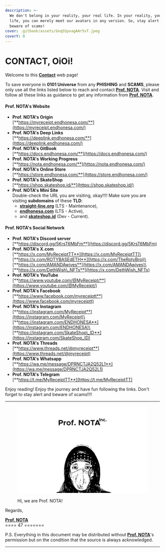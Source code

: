 ```yaml
---
description: >-
  We don't belong in your reality, your real life. In your reality, your real
  life, you can merely meet our avatars in any version. So, stay alert and
  beware of scams!
cover: .gitbook/assets/GnqSSpvagAAr5vT.jpeg
coverY: 0
---
```


# CONTACT, OiOi!

Welcome to this [**Contact**](CONTACT.md) web page!

To save everyone in **0101 Universe** from any **PHISHING** and **SCAMS**, please only use all the links listed below to reach and contact [**Prof. NOTA**](https://nota.endhonesa.com/). Visit and follow all these links as guidance to get any information from [**Prof. NOTA**](https://nota.endhonesa.com/).

#### **Prof. NOTA's Website** <a href="#prof.-notas-website" id="prof.-notas-website"></a>

* **Prof. NOTA's Origin**\
  [**https://myreceipt.endhonesa.com/**](https://myreceipt.endhonesa.com/)
* **Prof. NOTA's Deep Links**\
  [**https://deeplink.endhonesa.com/**](https://deeplink.endhonesa.com/)
* **Prof. NOTA's GitBook**\
  [**https://docs.endhonesa.com/**](https://docs.endhonesa.com/)
* **Prof. NOTA's Working Progress**\
  [**https://nota.endhonesa.com/**](https://nota.endhonesa.com/)
* **Prof. NOTA's Online Store**\
  [**https://store.endhonesa.com/**](https://store.endhonesa.com/)
* **Prof. NOTA's SkateShop**\
  [**https://shop.skateshop.id/**](https://shop.skateshop.id/)
* **Prof. NOTA's Mini Site**\
  Double-check the URL you are visiting, okay!!!! Make sure you are visiting **subdomains** of these **TLD**:
  * [**straight-line.org**](https://straight-line.org/) (LTS - Maintenance),
  * [**endhonesa.com**](https://endhonesa.com/) (LTS - Active),
  * and [**skateshop.id**](https://skateshop.id/) (Dev - Current).

#### **Prof. NOTA's Social Network** <a href="#prof.-notas-social-network" id="prof.-notas-social-network"></a>

* **Prof. NOTA's Discord server**\
  [**https://discord.gg/5KrsT6MbFm**](https://discord.gg/5KrsT6MbFm)
* **Prof. NOTA's X.com**\
  [**https://x.com/MyReceiptTT**](https://x.com/MyReceiptTT)\
  [**https://x.com/ROTYBASEdETH**](https://x.com/TheRotyBroi)\
  [**https://x.com/AMANDAwives**](https://x.com/AMANDAwives)\
  [**https://x.com/DethWish\_NFTs**](https://x.com/DethWish_NFTs)
* **Prof. NOTA's YouTube**\
  [**https://www.youtube.com/@MyReceipt/**](https://www.youtube.com/@MyReceipt/)
* **Prof. NOTA's Facebook**\
  [**https://www.facebook.com/myreceiptt**](https://www.facebook.com/myreceiptt)
* **Prof. NOTA's Instagram**\
  [**https://instagram.com/MyReceipt**](https://instagram.com/MyReceipt)\
  [**https://instagram.com/ENDHONESA**](https://instagram.com/ENDHONESA)\
  [**https://instagram.com/SkateShop\_ID**](https://instagram.com/SkateShop_ID)
* **Prof. NOTA's Threads**\
  [**https://www.threads.net/@myreceipt**](https://www.threads.net/@myreceipt)
* **Prof. NOTA's Whatsapp**\
  [**https://wa.me/message/DPRNCTJA2Q52L1**](https://wa.me/message/DPRNCTJA2Q52L1)
* **Prof. NOTA's Telegram**\
  [**https://t.me/MyReceiptTT**](https://t.me/MyReceiptTT)

Enjoy reading! Enjoy the journey and have fun following the links. Don't forget to stay alert and beware of scams!!!!

***

<figure><img src=".gitbook/assets/prof-nota-inc.jpeg" alt="Prof. NOTA Inc."><figcaption><p>Hi, we are Prof. NOTA!</p></figcaption></figure>

Regards,

[**Prof. NOTA**](https://nota.endhonesa.com/)\
\==== 47 =======

P.S. Everything in this document may be distributed without [**Prof. NOTA**](https://nota.endhonesa.com/)'s permission but on the condition that the source is always acknowledged.

***
